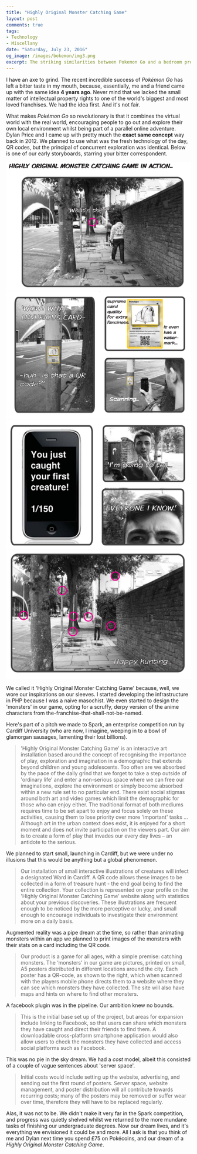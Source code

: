 ```yaml
---
title: "Highly Original Monster Catching Game"
layout: post
comments: true
tags:
- Technology
- Miscellany
date: "Saturday, July 23, 2016"
og_image: /images/bokemon/img3.png
excerpt: The striking similarities between Pokemon Go and a bedroom project started 4 years ago
---
```


I have an axe to grind. The recent incredible success of *Pokémon Go* has left a bitter taste in my mouth, because, essentially, me and a friend came up with the same idea **4 years ago**. Never mind that we lacked the small matter of intellectual property rights to one of the world's biggest and most loved franchises. We had the idea first. And it's not fair.

What makes *Pokémon Go* so revolutionary is that it combines the virtual world with the real world, encouraging people to go out and explore their own local environment whilst being part of a parallel online adventure. Dylan Price and I came up with pretty much the **exact same concept** way back in 2012. We planned to use what was the fresh technology of the day, QR codes, but the principal of concurrent exploration was identical. Below is one of our early storyboards, starring your bitter correspondent.

![storyboard](/images/bokemon/img1)
![storyboard](/images/bokemon/img2)
![storyboard](/images/bokemon/img3)
![storyboard](/images/bokemon/img4)

We called it 'Highly Original Monster Catching Game' because, well, we wore our inspirations on our sleeves. I started developing the infrastructure in PHP because I was a naive masochist. We even started to design the 'monsters' in our game, opting for a scruffy, derpy version of the anime characters from the-franchise-that-shall-not-be-named.

Here's part of a pitch we made to Spark, an enterprise competition run by Cardiff University (who are now, I imagine, weeping in to a bowl of glamorgan sausages, lamenting their lost billions).

> 'Highly Original Monster Catching Game' is an interactive art installation based around the concept of recognising the importance of play, exploration and imagination in a demographic that extends beyond children and young adolescents. Too often are we absorbed by the pace of the daily grind that we forget to take a step outside of 'ordinary life' and enter a non-serious space where we can free our imaginations, explore the environment or simply become absorbed within a new rule set to no particular end.
There exist social stigmas around both art and video games which limit the demographic for those who can enjoy either. The traditional format of both mediums requires time to be set apart to enjoy and focus solely on these activities, causing them to lose priority over more 'important' tasks ... Although art in the urban context does exist, it is enjoyed for a short moment and does not invite participation on the viewers part. Our aim is to create a form of play that invades our every day lives – an antidote to the serious.

We planned to start small, launching in Cardiff, but we were under no illusions that this would be anything but a global phenomenon.

> Our installation of small interactive illustrations of creatures will infect a designated Ward in Cardiff. A QR code allows these images to be collected in a form of treasure hunt - the end goal being to find the entire collection. Your collection is represented on your profile on the 'Highly Original Monster Catching Game' website along with statistics about your previous discoveries. These illustrations are frequent enough to be noticed by the more perceptive or lucky, and small enough to encourage individuals to investigate their environment more on a daily basis.

Augmented reality was a pipe dream at the time, so rather than animating monsters within an app we planned to print images of the monsters with their stats on a card including the QR code.

> Our product is a game for all ages, with a simple premise: catching monsters. The ‘monsters’ in our game are pictures, printed on small, A5 posters distributed in different locations around the city. Each poster has a QR-code, as shown to the right, which when scanned with the players mobile phone directs them to a website where they can see which monsters they have collected. The site will also have maps and hints on where to find other monsters.

A facebook plugin was in the pipeline. Our ambition knew no bounds.

> This is the initial base set up of the project, but areas for expansion include linking to Facebook, so that users can share which monsters they have caught and direct their friends to find them. A downloadable cross-platform smartphone application would also allow users to check the monsters they have collected and access social platforms such as Facebook.

This was no pie in the sky dream. We had a *cost* model, albeit this consisted of a couple of vague sentences about 'server space'.

> Initial costs would include setting up the website, advertising, and sending out the first round of posters. Server space, website management, and poster distribution will all contribute towards recurring costs; many of the posters may be removed or suffer wear over time, therefore they will have to be replaced regularly.

Alas, it was not to be. We didn't make it very far in the Spark competition, and progress was quietly shelved whilst we returned to the more mundane tasks of finishing our undergraduate degrees. Now our dream lives, and it's everything we envisioned it could be and more. All I ask is that you think of me and Dylan next time you spend £75 on Pokécoins, and our dream of a *Highly Original Monster Catching Game*.
